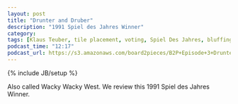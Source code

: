 ```yaml
---
layout: post
title: "Drunter and Druber"
description: "1991 Spiel des Jahres Winner"
category: 
tags: [Klaus Teuber, tile placement, voting, Spiel Des Jahres, bluffing]
podcast_time: "12:17"
podcast_url: https://s3.amazonaws.com/board2pieces/B2P+Episode+3+Drunter+and+Druber.mp3
---
```

{% include JB/setup %}

Also called Wacky Wacky West. We review this 1991 Spiel des Jahres Winner.
